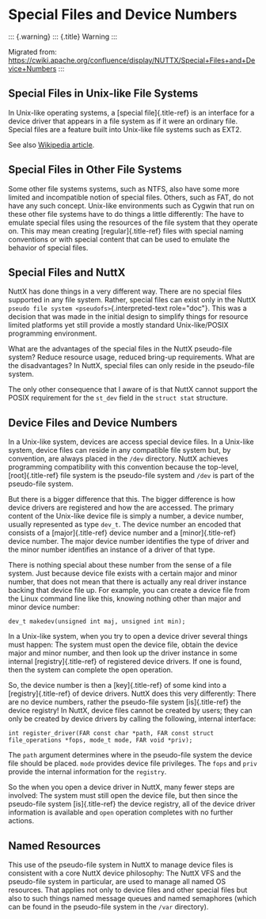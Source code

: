 Special Files and Device Numbers
================================

::: {.warning}
::: {.title}
Warning
:::

Migrated from:
<https://cwiki.apache.org/confluence/display/NUTTX/Special+Files+and+Device+Numbers>
:::

Special Files in Unix-like File Systems
---------------------------------------

In Unix-like operating systems, a [special file]{.title-ref} is an
interface for a device driver that appears in a file system as if it
were an ordinary file. Special files are a feature built into Unix-like
file systems such as EXT2.

See also [Wikipedia article](https://en.wikipedia.org/wiki/Device_file).

Special Files in Other File Systems
-----------------------------------

Some other file systems systems, such as NTFS, also have some more
limited and incompatible notion of special files. Others, such as FAT,
do not have any such concept. Unix-like environments such as Cygwin that
run on these other file systems have to do things a little differently:
The have to emulate special files using the resources of the file system
that they operate on. This may mean creating [regular]{.title-ref} files
with special naming conventions or with special content that can be used
to emulate the behavior of special files.

Special Files and NuttX
-----------------------

NuttX has done things in a very different way. There are no special
files supported in any file system. Rather, special files can exist only
in the NuttX `pseudo file system <pseudofs>`{.interpreted-text
role="doc"}. This was a decision that was made in the initial design to
simplify things for resource limited platforms yet still provide a
mostly standard Unix-like/POSIX programming environment.

What are the advantages of the special files in the NuttX pseudo-file
system? Reduce resource usage, reduced bring-up requirements. What are
the disadvantages? In NuttX, special files can only reside in the
pseudo-file system.

The only other consequence that I aware of is that NuttX cannot support
the POSIX requirement for the `st_dev` field in the `struct stat`
structure.

Device Files and Device Numbers
-------------------------------

In a Unix-like system, devices are access special device files. In a
Unix-like system, device files can reside in any compatible file system
but, by convention, are always placed in the `/dev` directory. NuttX
achieves programming compatibility with this convention because the
top-level, [root]{.title-ref} file system is the pseudo-file system and
`/dev` is part of the pseudo-file system.

But there is a bigger difference that this. The bigger difference is how
device drivers are registered and how the are accessed. The primary
content of the Unix-like device file is simply a number, a device
number, usually represented as type `dev_t`. The device number an
encoded that consists of a [major]{.title-ref} device number and a
[minor]{.title-ref} device number. The major device number identifies
the type of driver and the minor number identifies an instance of a
driver of that type.

There is nothing special about these number from the sense of a file
system. Just because device file exists with a certain major and minor
number, that does not mean that there is actually any real driver
instance backing that device file up. For example, you can create a
device file from the Linux command line like this, knowing nothing other
than major and minor device number:

``` {.C}
dev_t makedev(unsigned int maj, unsigned int min);
```

In a Unix-like system, when you try to open a device driver several
things must happen: The system must open the device file, obtain the
device major and minor number, and then look up the driver instance in
some internal [registry]{.title-ref} of registered device drivers. If
one is found, then the system can complete the open operation.

So, the device number is then a [key]{.title-ref} of some kind into a
[registry]{.title-ref} of device drivers. NuttX does this very
differently: There are no device numbers, rather the pseudo-file system
[is]{.title-ref} the device registry! In NuttX, device files cannot be
created by users; they can only be created by device drivers by calling
the following, internal interface:

``` {.c}
int register_driver(FAR const char *path, FAR const struct file_operations *fops, mode_t mode, FAR void *priv);
```

The `path` argument determines where in the pseudo-file system the
device file should be placed. `mode` provides device file privileges.
The `fops` and `priv` provide the internal information for the
`registry`.

So the when you open a device driver in NuttX, many fewer steps are
involved: The system must still open the device file, but then since the
pseudo-file system [is]{.title-ref} the device registry, all of the
device driver information is available and `open` operation completes
with no further actions.

Named Resources
---------------

This use of the pseudo-file system in NuttX to manage device files is
consistent with a core NuttX device philosophy: The NuttX VFS and the
pseudo-file system in particular, are used to manage all named OS
resources. That applies not only to device files and other special files
but also to such things named message queues and named semaphores (which
can be found in the pseudo-file system in the `/var` directory).

